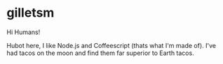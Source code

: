 # gilletsm

Hi Humans!

Hubot here, I like Node.js and Coffeescript (thats what I'm made of).
I've had tacos on the moon and find them far superior to Earth tacos.
